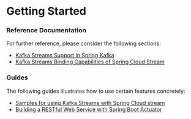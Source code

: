# Getting Started

### Reference Documentation
For further reference, please consider the following sections:

* [Kafka Streams Support in Spring Kafka](https://docs.spring.io/spring-kafka/docs/current/reference/html/_reference.html#kafka-streams)
* [Kafka Streams Binding Capabilities of Spring Cloud Stream](https://docs.spring.io/spring-cloud-stream/docs/current/reference/htmlsingle/#_kafka_streams_binding_capabilities_of_spring_cloud_stream)

### Guides
The following guides illustrates how to use certain features concretely:

* [Samples for using Kafka Streams with Spring Cloud stream](https://github.com/spring-cloud/spring-cloud-stream-samples/tree/master/kafka-streams-samples)
* [Building a RESTful Web Service with Spring Boot Actuator](https://spring.io/guides/gs/actuator-service/)

